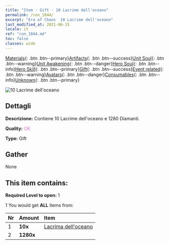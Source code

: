 ```yaml
---
title: "Item - Gift - 10 Lacrime dell'oceano"
permalink: /con_1844/
excerpt: "Era of Chaos  10 Lacrime dell'oceano"
last_modified_at: 2021-06-15
locale: it
ref: "con_1844.md"
toc: false
classes: wide
---
```

 [Materials](/ItemsIT/){: .btn .btn--primary}[Artifacts](/ItemsIT/Artifacts/){: .btn .btn--success}[Unit Soul](/ItemsIT/UnitSoul/){: .btn .btn--warning}[Unit Awakening](/ItemsIT/UnitAwakening/){: .btn .btn--danger}[Hero Soul](/ItemsIT/HeroSoul/){: .btn .btn--info}[Hero Skill](/ItemsIT/HeroSkill/){: .btn .btn--primary}[Gift](/ItemsIT/Gift/){: .btn .btn--success}[Event related](/ItemsIT/Events/){: .btn .btn--warning}[Avatars](/ItemsIT/Avatars/){: .btn .btn--danger}[Consumables](/ItemsIT/Consumables/){: .btn .btn--info}[Unknown](/ItemsIT/Unknown/){: .btn .btn--primary}

 ![10 Lacrime dell'oceano](/images/t/i_907466.png)

## Dettagli
 **Descrizione:** Contiene 10 Lacrime dell'oceano e 1280 Diamanti.

 **Quality:** <span style="color: #DA70D6">OK</span>

 **Type:** Gift

## Gather

  None

## This item contains:

 **Required Level to open:** 1

 1 You would get **ALL** items  from:

  | Nr | Amount |     Item    |
  |:---|:-------|:------------|
  | 1 |  **10x** | [Lacrima dell'oceano](/ItemsIT/con_955/) |  | 
  | 2 |  **1280x** | <i class="fas fa-gem"/> |  | 
